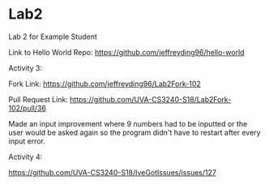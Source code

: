 # Lab2
Lab 2 for Example Student

Link to Hello World Repo: https://github.com/jeffreyding96/hello-world

Activity 3:

Fork Link: https://github.com/jeffreyding96/Lab2Fork-102

Pull Request Link: https://github.com/UVA-CS3240-S18/Lab2Fork-102/pull/36

Made an input improvement where 9 numbers had to be inputted or the user would be asked again so the program didn't have to restart after every input error.

Activity 4:

https://github.com/UVA-CS3240-S18/IveGotIssues/issues/127


